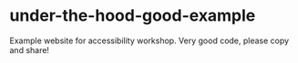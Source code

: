 # under-the-hood-good-example
Example website for accessibility workshop. Very good code, please copy and share!
